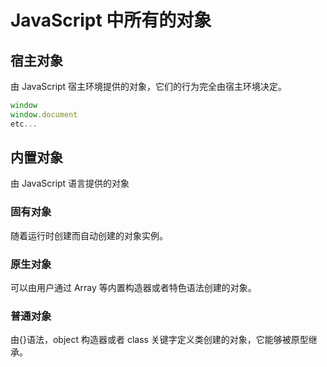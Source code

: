 # JavaScript 中所有的对象

## 宿主对象

由 JavaScript 宿主环境提供的对象，它们的行为完全由宿主环境决定。

```js
window
window.document
etc...
```

## 内置对象

由 JavaScript 语言提供的对象

### 固有对象

随着运行时创建而自动创建的对象实例。

### 原生对象

可以由用户通过 Array 等内置构造器或者特色语法创建的对象。

### 普通对象

由{}语法，object 构造器或者 class 关键字定义类创建的对象，它能够被原型继承。